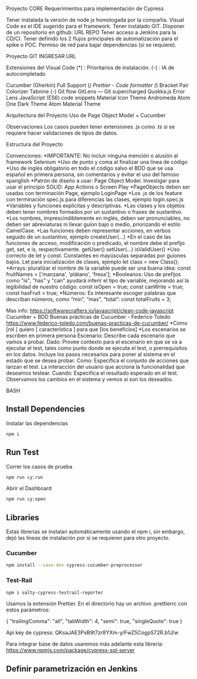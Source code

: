 Proyecto CORE
Requerimientos para implementación de Cypress

Tener instalada la versión de node js homologada por la compañía.
Visual Code es el IDE sugerido para el framework.
Tener instalado GIT.
Disponer de un repositorio en github: URL REPO
Tener acceso a Jenkins para la CD/CI.
Tener definido los 2 flujos principales de automatización para el spike o POC.
Permiso de red para bajar dependencias (si se requiere).

Proyecto GIT
INGRESAR URL

Extensiones del Visual Code
(\*) : Prioritarios de instalación.
(-) : IA de autocompletado

Cucumber (Gherkin) Full Support (_)
Prettier - Code formatter (_)
Bracket Pair Colorizer
Tabnine (-)
Git flow
GitLens — Git supercharged
Quokka.js
Error Lens
JavaScript (ES6) code snippets
Material Icon Theme
Andromeda
Atom One Dark Theme
Atom Material Theme

Arquitectura del Proyecto
Uso de Page Object Model + Cucumber

Observaciones
Los casos pueden tener extensiones .js como .ts si se requiere hacer validaciones de tipos de datos.

Estructura del Proyecto

Convenciones:
*IMPORTANTE: No incluir ninguna mención o alusión al framework Selenium
*Uso de punto y coma al finalizar una línea de código
*Uso de inglés obligatorio en todo el código salvo el BDD que se usa español en primera persona, sin comentarios y evitar el uso del famoso spanglish
*Patrón de diseño a usar: Page Object Model. Investigar para usar el principio SOLID: App Actions o Screen Play
*PageObjects deben ser usadas con terminación Page, ejemplo LoginPage
*Los .js de los feature con terminación spec.js para diferencias las clases, ejemplo login.spec.js
*Variables y funciones explícitas y descriptivas.
*Las clases y los objetos deben tener nombres formados por un sustantivo o frases de sustantivo.
*Los nombres, imprescindiblemente en inglés, deben ser pronunciables, no deben ser abreviaturas ni llevar guion bajo o medio, priorizando el estilo CamelCase.
*Las funciones deben representar acciones, en verbos seguido de un sustantivo, ejemplo createUser(...)
*En el caso de las funciones de acceso, modificación o predicado, el nombre debe el prefijo get, set, e is, respectivamente. getUser() setUser(...) isValidUser()
*Uso correcto de let y const. Constantes en mayúsculas separadas por guiones bajos. Let para inicialización de clases, ejemplo let class = new Class();
*Arrays: pluralizar el nombre de la variable puede ser una buena idea: const fruitNames = ['manzana', 'plátano', 'fresa'];
*Booleanos: Uso de prefijos como "is", "has" y "can" ayudará inferir el tipo de variable, mejorando así la legibilidad de nuestro código: const isOpen = true; const canWrite = true; const hasFruit = true;
\*Números: Es interesante escoger palabras que describan números, como “min”, “max”, “total”: const totalFruits = 3;

Mas info: https://softwarecrafters.io/javascript/clean-code-javascript
Cucumber + BDD
Buenas prácticas de Cucumber - Federico Toledo
https://www.federico-toledo.com/buenas-practicas-de-cucumber/
*Como [rol ] quiero [ característica ] para que [los beneficios]
*Los escenarios se escriben en primera persona
Escenario: Describe cada escenario que vamos a probar.
Dado: Provee contexto para el escenario en que se va a ejecutar el test, tales como punto donde se ejecuta el test, o prerrequisitos en los datos. Incluye los pasos necesarios para poner al sistema en el estado que se desea probar.
Como: Especifica el conjunto de acciones que lanzan el test. La interacción del usuario que acciona la funcionalidad que deseamos testear.
Cuando: Especifica el resultado esperado en el test. Observamos los cambios en el sistema y vemos si son los deseados.

BASH

## Install Dependencies

Instalar las dependencias

```bash
npm i
```

## Run Test

Correr los casos de prueba

```bash
npm run cy:run
```

Abrir el Dashboard

```bash
npm run cy:open
```

## Libraries

Estas librerías se instalan automáticamente usando el npm i, sin embargo, dejó las líneas de instalación por si se requieren para otro proyecto.

### Cucumber

```bash
npm install --save-dev cypress-cucumber-preprocessor
```

### Test-Rail

```bash
npm i salty-cypress-testrail-reporter
```

Usamos la extensión Prettier.
En el directorio hay un archivo .prettierrc con estos parámetros:

{
"trailingComma": "all",
"tabWidth": 4,
"semi": true,
"singleQuote": true
}

Api key de cypress:
QKsaJAE3PxB9t7zr8YXm-y/FwZ5CogpS72R.b1J/w

Para integrar base de datos usaremos más adelante esta librería:
https://www.npmjs.com/package/cypress-sql-server

## Definir parametrización en Jenkins
